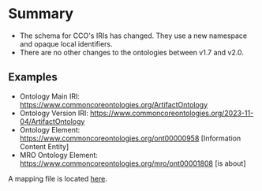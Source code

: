 # Summary
- The schema for CCO's IRIs has changed. They use a new namespace and opaque local identifiers.
- There are no other changes to the ontologies between v1.7 and v2.0.

## Examples
- Ontology Main IRI: https://www.commoncoreontologies.org/ArtifactOntology
- Ontology Version IRI: https://www.commoncoreontologies.org/2023-11-04/ArtifactOntology
- Ontology Element: https://www.commoncoreontologies.org/ont00000958 [Information Content Entity]
- MRO Ontology Element: https://www.commoncoreontologies.org/mro/ont00001808 [is about]
 
A mapping file is located [here](https://github.com/CommonCoreOntology/CommonCoreOntologies/tree/develop/documentation/mappping-new-iris).
